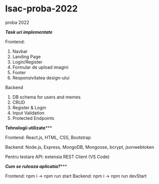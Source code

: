# lsac-proba-2022

proba 2022

*******Task uri implementate*******

Frontend: 
1. Navbar
2. Landing Page
3. Login/Register
4. Formular de upload imagini
5. Footer
6. Responsivitatea design-ului

Backend
1. DB schema for users and memes
2. CRUD
3. Register & Login
4. Input Validation
5. Protected Endpoints

******Tehnologii utilizate*********

Frontend:
React.js, HTML, CSS, Bootstrap

Backend:
Node.js, Express, MongoDB, Mongoose, bcrypt, jsonwebtoken

Pentru testare API: extensia REST Client (VS Code)

*****Cum se ruleaza aplicatia?********

Frontend: npm i -> npm run start
Backend: npm i -> npm run devStart
